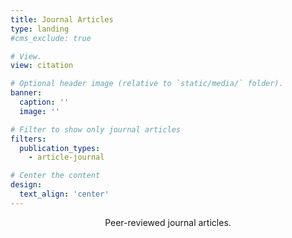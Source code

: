 ```yaml
---
title: Journal Articles
type: landing
#cms_exclude: true

# View.
view: citation

# Optional header image (relative to `static/media/` folder).
banner:
  caption: ''
  image: ''

# Filter to show only journal articles
filters:
  publication_types:
    - article-journal

# Center the content
design:
  text_align: 'center'
---
```


<div style="text-align: center; margin-bottom: 0rem;">

Peer-reviewed journal articles.

</div>
